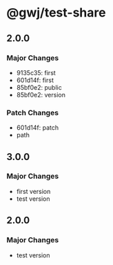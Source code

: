 # @gwj/test-share

## 2.0.0

### Major Changes

- 9135c35: first
- 601d14f: first
- 85bf0e2: public
- 85bf0e2: version

### Patch Changes

- 601d14f: patch
- path

## 3.0.0

### Major Changes

- first version
- test version

## 2.0.0

### Major Changes

- test version

